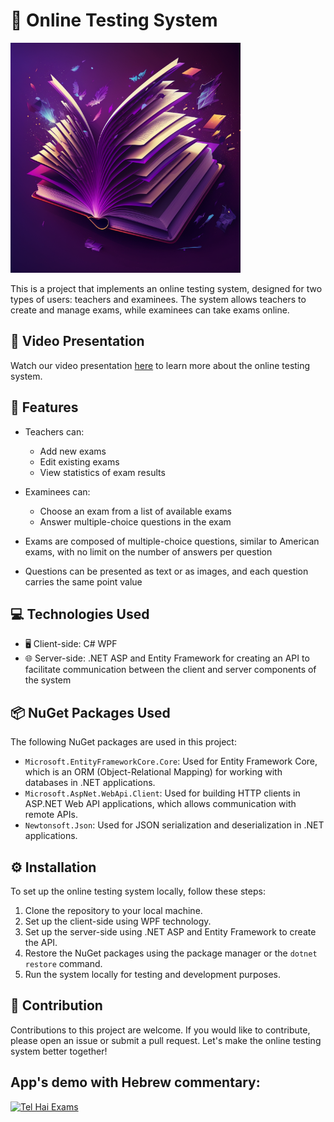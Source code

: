 # 📝 Online Testing System

![Logo](images/logo.png)

This is a project that implements an online testing system, designed for two types of users: teachers and examinees. The system allows teachers to create and manage exams, while examinees can take exams online.

## 🎥 Video Presentation

Watch our video presentation [here](https://www.canva.com/design/DAFgKm1g8RQ/9LbXa_dqdQlLAEOO3bs5dA/watch) to learn more about the online testing system.

## 🚀 Features

- Teachers can:
  - Add new exams
  - Edit existing exams
  - View statistics of exam results

- Examinees can:
  - Choose an exam from a list of available exams
  - Answer multiple-choice questions in the exam

- Exams are composed of multiple-choice questions, similar to American exams, with no limit on the number of answers per question
- Questions can be presented as text or as images, and each question carries the same point value

## 💻 Technologies Used

- 🖥️ Client-side: C# WPF
- 🌐 Server-side: .NET ASP and Entity Framework for creating an API to facilitate communication between the client and server components of the system

## 📦 NuGet Packages Used

The following NuGet packages are used in this project:

- `Microsoft.EntityFrameworkCore.Core`: Used for Entity Framework Core, which is an ORM (Object-Relational Mapping) for working with databases in .NET applications.
- `Microsoft.AspNet.WebApi.Client`: Used for building HTTP clients in ASP.NET Web API applications, which allows communication with remote APIs.
- `Newtonsoft.Json`: Used for JSON serialization and deserialization in .NET applications.


## ⚙️ Installation

To set up the online testing system locally, follow these steps:

1. Clone the repository to your local machine.
2. Set up the client-side using WPF technology.
3. Set up the server-side using .NET ASP and Entity Framework to create the API.
4. Restore the NuGet packages using the package manager or the `dotnet restore` command.
5. Run the system locally for testing and development purposes.

## 🤝 Contribution

Contributions to this project are welcome. If you would like to contribute, please open an issue or submit a pull request. Let's make the online testing system better together!

## App's demo with Hebrew commentary:
[![Tel Hai Exams](https://img.youtube.com/vi/uElcdn8hxJQ/0.jpg)]([https://www.youtube.com/watch?v=DHHcfVgKcsk](https://www.youtube.com/watch?v=uElcdn8hxJQ) "Tel Hai Exams App Demo")
